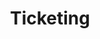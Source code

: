 ---
layout: default
title:  "Ticketing"
description: "All services need service management control and service ticketing is the most popular method of delivering, running and operating an interface with your customers for their service management. Use this tutorial to understand how you can deliver some of the basic capabilities of service management directly from your VCD interface for your customers. This will help deliver visibility of a customer’s service status and will inspire a better more trusting relationship between you and your customers. Ticket management is a complex task of automation and rules, in this example we provide you the guidelines for you to create your own logic based on your business and services offered"
hasMore: true
labels: 
  - name: Defined Entities
    iconShape: objects
    link: /docs/defined_entities/intro
  - name: UI Plugins
    iconShape: plugin
    link: /docs/ui_plugins/overview
category: Use Cases
order: 1
img: ticket.jpg
permalink: /docs/development_examples/ticketing/
---